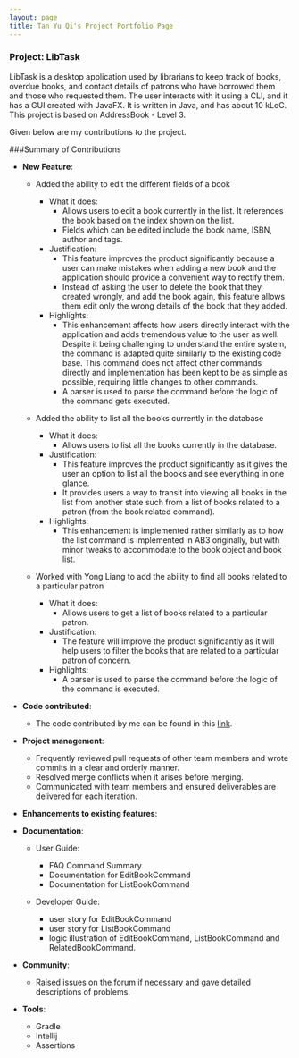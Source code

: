 ```yaml
---
layout: page
title: Tan Yu Qi's Project Portfolio Page
---
```


### Project: LibTask

LibTask is a desktop application used by librarians to keep track of books, overdue books, and contact details of patrons who have borrowed them and those who requested them. The user interacts with it using a CLI, and it has a GUI created with JavaFX. It is written in Java, and has about 10 kLoC. This project is based on AddressBook - Level 3.

Given below are my contributions to the project.

###Summary of Contributions

* **New Feature**:
  * Added the ability to edit the different fields of a book
    * What it does:
      * Allows users to edit a book currently in the list. It references the book based on the index shown on the list.
      * Fields which can be edited include the book name, ISBN, author and tags.
    * Justification:
      * This feature improves the product significantly because a user can make mistakes when adding a new book and the application should provide a convenient way to rectify them.
      * Instead of asking the user to delete the book that they created wrongly, and add the book again, this feature allows them edit only the wrong details of the book that they added.
    * Highlights:
      * This enhancement affects how users directly interact with the application and adds tremendous value to the user as well. Despite it being challenging to understand the entire system, the command is adapted quite similarly to the existing code base. This command does not affect other commands directly and implementation has been kept to be as simple as possible, requiring little changes to other commands.
      * A parser is used to parse the command before the logic of the command gets executed.

  * Added the ability to list all the books currently in the database
    * What it does:
      * Allows users to list all the books currently in the database.
    * Justification:
      * This feature improves the product significantly as it gives the user an option to list all the books and see everything in one glance.
      * It provides  users a way to transit into viewing all books in the list from another state such from a list of books related to a patron (from the book related command).
    * Highlights:
      * This enhancement is implemented rather similarly as to how the list command is implemented in AB3 originally, but with minor tweaks to accommodate to the book object and book list.

  * Worked with Yong Liang to add the ability to find all books related to a particular patron
    * What it does:
      * Allows users to get a list of books related to a particular patron.
    * Justification:
      * The feature will improve the product significantly as it will help users to filter the books that are related to a particular patron of concern.
    * Highlights:
      * A parser is used to parse the command before the logic of the command is executed.

* **Code contributed**:
  * The code contributed by me can be found in this [link](https://nus-cs2103-ay2122s2.github.io/tp-dashboard/?search=yuqitanyq&sort=groupTitle&sortWithin=title&timeframe=commit&mergegroup=&groupSelect=groupByRepos&breakdown=true&checkedFileTypes=docs~functional-code~test-code~other&since=2022-02-18).

* **Project management**:
  * Frequently reviewed pull requests of other team members and wrote commits in a clear and orderly manner.
  * Resolved merge conflicts when it arises before merging.
  * Communicated with team members and ensured deliverables are delivered for each iteration.

* **Enhancements to existing features**:

* **Documentation**:
  * User Guide:
    * FAQ Command Summary
    * Documentation for EditBookCommand
    * Documentation for ListBookCommand

  * Developer Guide:
    * user story for EditBookCommand
    * user story for ListBookCommand
    * logic illustration of EditBookCommand, ListBookCommand and RelatedBookCommand.


* **Community**:
  * Raised issues on the forum if necessary and gave detailed descriptions of problems.


* **Tools**:
  * Gradle
  * Intellij
  * Assertions

